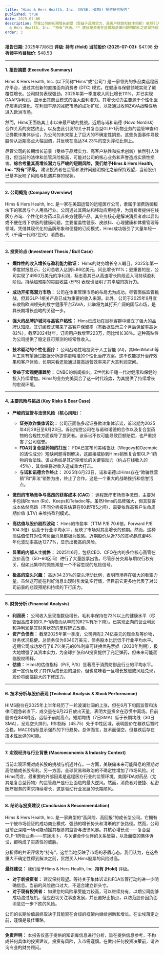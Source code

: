 ```yaml
---
title: "Hims & Hers Health, Inc. (NYSE: HIMS) 投资研究报告"
published: true
date: 2025-07-06
description: 尽管公司的长期增长前景（受益于品牌实力、高客户粘性和技术创新）依然引人注目，但当前的法律和监管风险极高，可能对公司的核心业务和声誉造成实质性损害。**综合考量其高增长潜力与严峻的短期风险，我们给予Hims
  & Hers Health, Inc. “持有”评级。** 建议投资者在监管和法律问题明朗化之前保持观望，当前股价已基本反映了风险与机遇并存的现状。
order: 3
---
```

**报告日期:** 2025年7月6日
**评级: 持有 (Hold)**
**当前股价 (2025-07-03):** $47.98
**分析师平均目标价:** $48.53

---

#### **1. 报告摘要 (Executive Summary)**

Hims & Hers Health, Inc. (以下简称“Hims”或“公司”) 是一家领先的多品类远程医疗平台，通过其创新的直接面向消费者 (DTC) 模式，在健康与保健领域实现了颠覆性增长。公司财务表现强劲，2025年第一季度收入同比增长111%，并已实现GAAP净利润，显示出其商业模式的强大盈利潜力。其增长动力主要源于个性化医疗服务的深化、在利润丰厚的减肥市场的成功扩张，以及通过收购ZAVA战略性地进入欧洲市场。

然而，Hims正面临其上市以来最严峻的挑战。近期与诺和诺德 (Novo Nordisk) 合作关系的突然终止，以及由此引发的关于其复合型GLP-1药物业务的监管审查和证券欺诈集体诉讼，为公司的未来蒙上了巨大的不确定性阴影。这些负面事件导致股价从近期高点大幅回调，并反映在高达34.23%的空头浮动比例上。

尽管公司的长期增长前景（受益于品牌实力、高客户粘性和技术创新）依然引人注目，但当前的法律和监管风险极高，可能对公司的核心业务和声誉造成实质性损害。**综合考量其高增长潜力与严峻的短期风险，我们给予Hims & Hers Health, Inc. “持有”评级。** 建议投资者在监管和法律问题明朗化之前保持观望，当前股价已基本反映了风险与机遇并存的现状。

---

#### **2. 公司概览 (Company Overview)**

Hims & Hers Health, Inc. 是一家在美国运营的远程医疗公司，隶属于消费防御板块下的家居与个人用品行业。公司通过其网站和移动应用程序，为消费者提供在线医疗咨询、个性化处方药以及非处方健康产品。其业务核心是解决消费者难以启齿或不便在线下求医的健康问题，主要覆盖性健康、皮肤科、心理健康和体重管理等领域。凭借其现代化的品牌形象和便捷的订阅模式，Hims成功吸引了大量年轻一代（千禧一代和Z世代）消费者。

---

#### **3. 投资论点 (Investment Thesis / Bull Case)**

*   **爆炸性的收入增长与盈利能力验证：** Hims的财务增长令人瞩目。2025年第一季度财报显示，公司总收入达到5.86亿美元，同比增长111%；更重要的是，公司实现了4950万美元的净利润，标志着其已从高速增长阶段迈入可持续盈利阶段。持续超预期的每股收益 (EPS) 表现也证明了其卓越的执行力。

*   **成功开拓高潜力市场：** 公司在体重管理市场的布局尤为成功。尽管面临监管挑战，但其GLP-1相关产品已成为重要的收入来源。此外，公司于2025年6月宣布收购欧洲领先的数字健康平台ZAVA，此举将为其打开广阔的国际市场，是其长期增长战略的关键一步。

*   **强大的品牌护城河与高客户粘性：** Hims已成功在目标客群中建立了强大的品牌认知度。其订阅模式带来了高客户保留率（有数据显示三个月后保留率高达82%），截至2024财年，订阅用户数增至223万，同比增长38%。这种高粘性为公司提供了稳定且可预测的经常性收入。

*   **技术驱动的个性化医疗：** 公司战略性地投资于人工智能 (AI)，其MedMatch等AI工具有望通过数据分析提供更精准的个性化治疗方案。这不仅能提升治疗效果和客户体验，长期来看还能通过提高运营效率来扩大其利润空间。

*   **受益于宏观健康趋势：** CNBC的新闻指出，Z世代和千禧一代对健康和保健的投入持续增加。Hims的业务完美契合了这一时代趋势，为其提供了持续增长的宏观环境。

---

#### **4. 主要风险与挑战 (Key Risks & Bear Case)**

*   **严峻的监管与法律风险（核心风险）：**
    *   **证券欺诈集体诉讼：** 公司正面临多起证券欺诈集体诉讼，诉讼期为2025年4月29日至6月23日。诉讼指控公司在与诺和诺德的合作以及复合型药物的合规性方面误导了投资者。该诉讼不仅可能导致巨额赔偿，也严重损害了公司信誉。
    *   **FDA对复合型药物的打压：** FDA已宣布司美格鲁肽（Wegovy和Ozempic的活性成分）短缺问题得到解决，这直接威胁到Hims销售复合型GLP-1药物的合法性。该业务线是其近期增长的关键驱动力（约占在线收入的45%），其收缩将对收入造成重大打击。
    *   **与诺和诺德合作终止：** 2025年6月23日，诺和诺德以Hims存在“欺骗性营销”和“非法”销售为由，终止了合作。这是一个重大的战略挫折和信誉污点。

*   **激烈的市场竞争与高昂的获客成本 (CAC)：** 远程医疗市场竞争激烈，主要对手包括Roman (Ro)、Keeps和Teladoc等。虽然Hims的品牌强大，但其获客成本依然高昂（不同分析报告估算在$60到$785之间），需要依靠高客户生命周期价值 (LTV) 来维持盈利模式。

*   **高估值与股价剧烈波动：** Hims的市盈率（TTM P/E 70.6倍，Forward P/E 104.3倍）远高于行业平均水平，反映了市场对其高增长的预期。然而，这种高估值使其对任何负面消息都极为敏感。近期股价从近$73的高点暴跌至$48，年化波动率高达127.7%，显示出极高的风险。

*   **显著的内部人士抛售：** 2025年6月，包括CEO、CFO在内的多位核心高管在股价高位（$50-$60区间）进行了大量股票出售。尽管部分交易与期权行权有关，但如此集中的抛售潮是一个不容忽视的危险信号。

*   **极高的空头兴趣：** 高达34.23%的空头浮动比例，表明市场存在强大的看空力量。虽然这可能在利好消息出现时引发轧空行情，但目前它更多地代表了对公司前景的悲观预期和持续的下行压力。

---

#### **5. 财务分析 (Financial Analysis)**

*   **利润表：** 公司收入呈现指数级增长，毛利率保持在73%以上的健康水平（尽管因高成本的GLP-1药物而从早前的82%有所下降）。已实现正向的营业利润和净利润是其财务状况的里程碑式改善。
*   **资产负债表：** 截至2025年第一季度，公司拥有2.74亿美元的现金及等价物，财务状况稳健。总债务仅为6340万美元，债务股本比远低于行业平均水平。近期公司成功发行了8.7亿美元的0%利率可转换优先票据（2030年到期），极大地增强了其资本实力，为全球扩张和AI投资提供了充足弹药，但未来可能面临股权稀释。
*   **估值：** Hims的估值指标（P/E, P/S）显著高于消费防御品行业的平均水平。这一定价反映了其作为成长股的溢价，但也意味着一旦增长放缓或风险兑现，股价将面临巨大的下修压力。

---

#### **6. 技术分析与股价表现 (Technical Analysis & Stock Performance)**

HIMS股价在2025年上半年经历了一轮波澜壮阔的上涨，但在6月下旬因监管和法律问题急转直下，成交量在6月23日放出天量，表明大量资金在恐慌中离场。目前股价在$48附近，远低于前期高点。短期均线（7日SMA）低于长期均线（30日SMA），呈现空头排列。RSI指标（45.75）处于中性区域，表明股价在暴跌后暂时企稳。MACD指标显示强烈的下行趋势。总体而言，技术面偏空，但暴跌后存在技术性反弹的可能。

---

#### **7. 宏观经济与行业背景 (Macroeconomic & Industry Context)**

当前宏观环境对成长股的挑战与机遇并存。一方面，美联储未来可能降息的预期对高估值成长股有利。另一方面，全球贸易和政治的不确定性增加了市场风险。对Hims而言，最重要的外部因素是远程医疗行业的监管环境。美国FDA对药品（尤其是复合型药物）的监管趋严是行业面临的最大逆风。然而，消费者对便捷、私密医疗服务的需求持续增长，这是驱动行业发展的长期顺风。

---

#### **8. 结论与投资建议 (Conclusion & Recommendation)**

Hims & Hers Health, Inc. 是一家典型的“高风险、高回报”的成长型公司。它拥有一个被市场验证的成功商业模式、强劲的增长势头和清晰的扩张路径。然而，公司目前正深陷一场可能动摇其根基的监管与法律风暴。其核心增长点——复合型GLP-1药物业务——前途未卜，与关键合作伙伴的关系破裂，以及面临的集体诉讼，都构成了实质性的威胁。

分析师的共识评级为“持有”，这恰当地反映了市场的矛盾心态。我们认为，在这些重大不确定性得到解决之前，贸然买入Hims股票的风险过高。

**最终建议：** 我们给予Hims & Hers Health, Inc. **持有 (Hold)** 评级。
*   **对于新投资者：** 建议保持观望。等待关于集体诉讼和FDA监管行动的进一步明确信息。当前的风险敞口过大，不适合建立新头寸。
*   **对于现有投资者：** 如果您的风险承受能力较高，可以继续持有，以期公司能够成功渡过危机。但应密切关注事态发展，并设置好止损点，以防范股价因负面消息进一步下跌的风险。

公司的长期价值最终取决于其能否在合规的框架内继续创新和增长。在尘埃落定之前，谨慎是最佳策略。

---
**免责声明：** 本报告仅基于提供的知识库信息进行分析，旨在提供信息参考，不构成任何具体的投资建议。投资有风险，入市需谨慎。在做出任何投资决策前，请咨询专业的财务顾问。